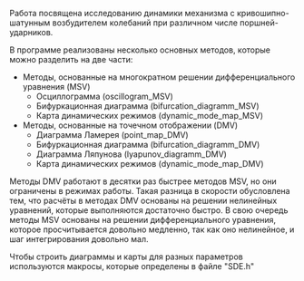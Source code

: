 Работа посвящена исследованию динамики механизма с кривошипно-шатунным возбудителем колебаний при различном числе поршней-ударников.

В программе реализованы несколько основных методов, которые можно разделить на две части:
  - Методы, основанные на многократном решении дифференциального уравнения (MSV)
    * Осциллограмма (oscillogram_MSV)
    * Бифуркационная диаграмма (bifurcation_diagramm_MSV)
    * Карта динамических режимов (dynamic_mode_map_MSV)
  - Методы, основанные на точечном отображении (DMV)
    * Диаграмма Ламерея (point_map_DMV)
    * Бифуркационная диаграмма (bifurcation_diagramm_DMV)
    * Диаграмма Ляпунова (lyapunov_diagramm_DMV)
    * Карта динамических режимов (dynamic_mode_map_DMV)

Методы DMV работают в десятки раз быстрее методов MSV, но они ограничены в режимах работы. Такая разница в скорости обусловлена тем, что расчёты в методах DMV основаны 
на решении нелинейных уравнений, которые выполняются достаточно быстро. В свою очередь методы MSV основаны на решении дифференциального уравнения, которое просчитывается
довольно медленно, так как оно нелинейное, и шаг интегрирования довольно мал.

Чтобы строить диаграммы и карты для разных параметров используются макросы, которые определены в файле "SDE.h"

